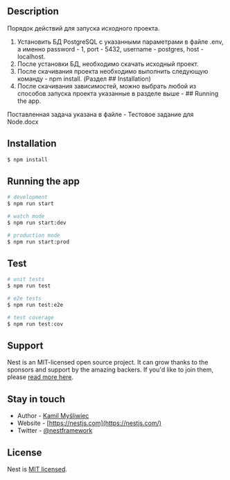 
## Description
Порядок действий для запуска исходного проекта.

1. Установить БД PostgreSQL c указанными параметрами в файле .env, а именно password - 1, port - 5432, username - postgres, host - localhost.
2. После установки БД, необходимо скачать исходный проект.
3. После скачивания проекта необходимо выполнить следующую команду - npm install. (Раздел ## Installation)
4. После скачивания зависимостей, можно выбрать любой из способов запуска проекта указанные в разделе выше - ## Running the app.

Поставленная задача указана в файле - Тестовое задание для Node.docx

## Installation

```bash
$ npm install
```

## Running the app

```bash
# development
$ npm run start

# watch mode
$ npm run start:dev

# production mode
$ npm run start:prod
```

## Test

```bash
# unit tests
$ npm run test

# e2e tests
$ npm run test:e2e

# test coverage
$ npm run test:cov
```

## Support

Nest is an MIT-licensed open source project. It can grow thanks to the sponsors and support by the amazing backers. If you'd like to join them, please [read more here](https://docs.nestjs.com/support).

## Stay in touch

- Author - [Kamil Myśliwiec](https://kamilmysliwiec.com)
- Website - [https://nestjs.com](https://nestjs.com/)
- Twitter - [@nestframework](https://twitter.com/nestframework)

## License

Nest is [MIT licensed](LICENSE).


